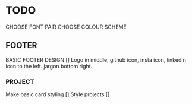 # TODO
CHOOSE FONT PAIR
CHOOSE COLOUR SCHEME

## FOOTER

BASIC FOOTER DESIGN []
Logo in middle, github icon, insta icon, linkedIn icon to the left. jargon bottom right.

### PROJECT

Make basic card styling []
Style projects []


